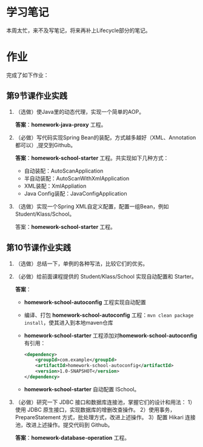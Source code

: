 # 学习笔记

本周太忙，来不及写笔记，将来再补上Lifecycle部分的笔记。



# 作业

完成了如下作业：

## 第9节课作业实践

1. （选做）使Java里的动态代理，实现一个简单的AOP。

    **答案**：**homework-java-proxy** 工程。

2. （必做）写代码实现Spring Bean的装配，方式越多越好（XML、Annotation都可以）,提交到Github。

    **答案**：**homework-school-starter**  工程。共实现如下几种方式：

    - 自动装配：AutoScanApplication
    - 半自动装配：AutoScanWithXmlApplication
    - XML装配：XmlAppliation
    - Java Config装配：JavaConfigApplication

    

3. （选做）实现一个Spring XML自定义配置，配置一组Bean，例如Student/Klass/School。

    答案：**homework-school-starter**  工程。



## 第10节课作业实践

1. （选做）总结一下，单例的各种写法，比较它们的优劣。

2. （必做）给前面课程提供的 Student/Klass/School 实现自动配置和 Starter。

    **答案**：

    - **homework-school-autoconfig** 工程实现自动配置

    - 编译、打包 **homework-school-autoconfig** 工程：`mvn clean package install`，使其进入到本地maven仓库

    - **homework-school-starter** 工程添加对**homework-school-autoconfig**有引用：

        ```xml
        <dependency>
            <groupId>com.example</groupId>
            <artifactId>homework-school-autoconfig</artifactId>
            <version>1.0-SNAPSHOT</version>
        </dependency>
        ```

    - **homework-school-starter** 自动配置 ISchool。
    
3. （必做）研究一下 JDBC 接口和数据库连接池，掌握它们的设计和用法：
    1）使用 JDBC 原生接口，实现数据库的增删改查操作。
    2）使用事务，PrepareStatement 方式，批处理方式，改进上述操作。
    3）配置 Hikari 连接池，改进上述操作。提交代码到 Github。

    **答案**：**homework-database-operation** 工程。
